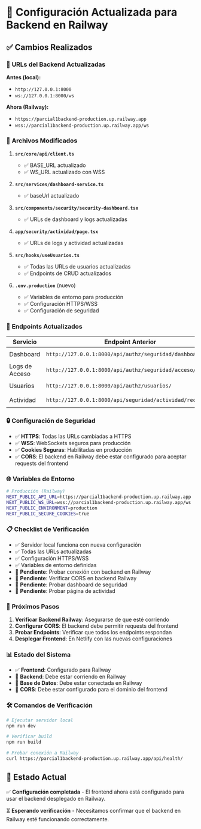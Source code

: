 # 🚀 Configuración Actualizada para Backend en Railway

## ✅ Cambios Realizados

### 📡 **URLs del Backend Actualizadas**

**Antes (local):**
- `http://127.0.0.1:8000`
- `ws://127.0.0.1:8000/ws`

**Ahora (Railway):**
- `https://parcial1backend-production.up.railway.app`
- `wss://parcial1backend-production.up.railway.app/ws`

### 🔧 **Archivos Modificados**

1. **`src/core/api/client.ts`**
   - ✅ BASE_URL actualizado
   - ✅ WS_URL actualizado con WSS

2. **`src/services/dashboard-service.ts`**
   - ✅ baseUrl actualizado

3. **`src/components/security/security-dashboard.tsx`**
   - ✅ URLs de dashboard y logs actualizadas

4. **`app/security/actividad/page.tsx`**
   - ✅ URLs de logs y actividad actualizadas

5. **`src/hooks/useUsuarios.ts`**
   - ✅ Todas las URLs de usuarios actualizadas
   - ✅ Endpoints de CRUD actualizados

6. **`.env.production`** (nuevo)
   - ✅ Variables de entorno para producción
   - ✅ Configuración HTTPS/WSS
   - ✅ Configuración de seguridad

### 🎯 **Endpoints Actualizados**

| Servicio | Endpoint Anterior | Endpoint Actual |
|----------|------------------|-----------------|
| Dashboard | `http://127.0.0.1:8000/api/authz/seguridad/dashboard/` | `https://parcial1backend-production.up.railway.app/api/authz/seguridad/dashboard/` |
| Logs de Acceso | `http://127.0.0.1:8000/api/authz/seguridad/acceso/logs/` | `https://parcial1backend-production.up.railway.app/api/authz/seguridad/acceso/logs/` |
| Usuarios | `http://127.0.0.1:8000/api/authz/usuarios/` | `https://parcial1backend-production.up.railway.app/api/authz/usuarios/` |
| Actividad | `http://127.0.0.1:8000/api/seguridad/actividad/reciente/` | `https://parcial1backend-production.up.railway.app/api/seguridad/actividad/reciente/` |

### 🔒 **Configuración de Seguridad**

- ✅ **HTTPS**: Todas las URLs cambiadas a HTTPS
- ✅ **WSS**: WebSockets seguros para producción
- ✅ **Cookies Seguras**: Habilitadas en producción
- ✅ **CORS**: El backend en Railway debe estar configurado para aceptar requests del frontend

### 🌐 **Variables de Entorno**

```bash
# Producción (Railway)
NEXT_PUBLIC_API_URL=https://parcial1backend-production.up.railway.app
NEXT_PUBLIC_WS_URL=wss://parcial1backend-production.up.railway.app/ws
NEXT_PUBLIC_ENVIRONMENT=production
NEXT_PUBLIC_SECURE_COOKIES=true
```

### 📋 **Checklist de Verificación**

- ✅ Servidor local funciona con nueva configuración
- ✅ Todas las URLs actualizadas
- ✅ Configuración HTTPS/WSS
- ✅ Variables de entorno definidas
- 🔄 **Pendiente**: Probar conexión con backend en Railway
- 🔄 **Pendiente**: Verificar CORS en backend Railway
- 🔄 **Pendiente**: Probar dashboard de seguridad
- 🔄 **Pendiente**: Probar página de actividad

### 🚀 **Próximos Pasos**

1. **Verificar Backend Railway**: Asegurarse de que esté corriendo
2. **Configurar CORS**: El backend debe permitir requests del frontend
3. **Probar Endpoints**: Verificar que todos los endpoints respondan
4. **Desplegar Frontend**: En Netlify con las nuevas configuraciones

### 📊 **Estado del Sistema**

- ✅ **Frontend**: Configurado para Railway
- 🔄 **Backend**: Debe estar corriendo en Railway
- 🔄 **Base de Datos**: Debe estar conectada en Railway
- 🔄 **CORS**: Debe estar configurado para el dominio del frontend

### 🛠️ **Comandos de Verificación**

```bash
# Ejecutar servidor local
npm run dev

# Verificar build
npm run build

# Probar conexión a Railway
curl https://parcial1backend-production.up.railway.app/api/health/
```

## 🎯 **Estado Actual**

✅ **Configuración completada** - El frontend ahora está configurado para usar el backend desplegado en Railway.

⏳ **Esperando verificación** - Necesitamos confirmar que el backend en Railway esté funcionando correctamente.